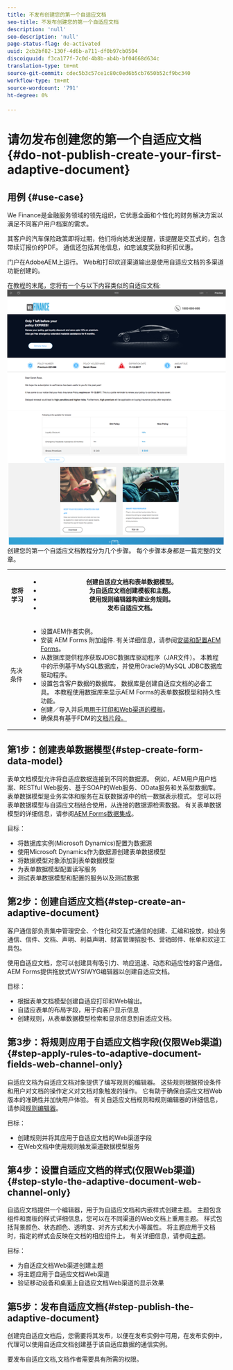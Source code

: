 ```yaml
---
title: 不发布创建您的第一个自适应文档
seo-title: 不发布创建您的第一个自适应文档
description: 'null'
seo-description: 'null'
page-status-flag: de-activated
uuid: 2cb2bf82-130f-4d6b-a711-df0b97cb0504
discoiquuid: f3ca177f-7c0d-4b8b-ab4b-bf04668d634c
translation-type: tm+mt
source-git-commit: cdec5b3c57ce1c80c0ed6b5cb7650b52cf9bc340
workflow-type: tm+mt
source-wordcount: '791'
ht-degree: 0%

---
```



# 请勿发布创建您的第一个自适应文档{#do-not-publish-create-your-first-adaptive-document}

## 用例 {#use-case}

We Finance是金融服务领域的领先组织，它优惠全面和个性化的财务解决方案以满足不同客户用户档案的需求。

其客户的汽车保险政策即将过期，他们将向她发送提醒，该提醒是交互式的，包含带续订报价的PDF。 通信还包括其他信息，如忠诚度奖励和折扣优惠。

门户在AdobeAEM上运行。 Web和打印欢迎渠道输出是使用自适应文档的多渠道功能创建的。

在教程的末尾，您将有一个与以下内容类似的自适应文档:
[ ![ad-1](assets/ad-1.png)](https://blogs.adobe.com/contentcorner/files/2017/07/PAF_Mobile.pdf)    [ ![ad-2](assets/ad-2.png)](https://blogs.adobe.com/contentcorner/files/2017/07/PAF_Desktop.pdf)创建您的第一个自适应文档教程分为几个步骤。 每个步骤本身都是一篇完整的文章。

<table> 
 <tbody>
  <tr>
   <th>您将学习</th> 
   <th>
    <ul> 
     <li>创建自适应文档和表单数据模型。</li> 
     <li>为自适应文档创建模板和主题。</li> 
     <li>使用规则编辑器构建业务规则。<br /> </li> 
     <li>发布自适应文档。<br /> </li> 
    </ul> </th> 
  </tr>
  <tr>
   <td>先决条件</td> 
   <td>
    <ul> 
     <li>设置AEM作者实例。 </li> 
     <li>安装 AEM Forms 附加组件. 有关详细信息，请参阅<a href="/help/forms/using/installing-configuring-aem-forms-osgi.md" target="_blank">安装和配置AEM Forms</a>。</li> 
     <li>从数据库提供程序获取JDBC数据库驱动程序（JAR文件）。 本教程中的示例基于MySQL数据库，并使用Oracle的MySQL JDBC数据库驱动程序。 </li> 
     <li>设置包含客户数据的数据库。 数据库是创建自适应文档的必备工具。 本教程使用数据库来显示AEM Forms的表单数据模型和持久性功能。 </li> 
     <li>创建／导入并启用<a href="/help/forms/using/web-channel-print-channel.md">用于打印和Web渠道的模板</a>。</li> 
     <li>确保具有基于FDM</a>的<a href="/help/forms/using/document-fragments.md">文档片段。</a></li> 
    </ul> </td> 
  </tr>
 </tbody>
</table>

## 第1步：创建表单数据模型{#step-create-form-data-model}

表单文档模型允许将自适应数据连接到不同的数据源。 例如，AEM用户用户档案、RESTful Web服务、基于SOAP的Web服务、OData服务和关系型数据库。 表单数据模型是业务实体和服务在互联数据源中的统一数据表示模式。 您可以将表单数据模型与自适应文档结合使用，从连接的数据源检索数据。 有关表单数据模型的详细信息，请参阅[AEM Forms数据集成](/help/forms/using/data-integration.md)。

目标：

* 将数据库实例(Microsoft Dynamics)配置为数据源
* 使用Microsoft Dynamics作为数据源创建表单数据模型
* 将数据模型对象添加到表单数据模型
* 为表单数据模型配置读写服务
* 测试表单数据模型和配置的服务以及测试数据

## 第2步：创建自适应文档{#step-create-an-adaptive-document}

客户通信部负责集中管理安全、个性化和交互式通信的创建、汇编和投放，如业务通信、信件、文档、声明、利益声明、财富管理招股书、营销邮件、帐单和欢迎工具包。

使用自适应文档，您可以创建具有吸引力、响应迅速、动态和适应性的客户通信。 AEM Forms提供拖放式WYSIWYG编辑器以创建自适应文档。

<!--`For more information about adaptive documents, see [Introduction to authoring adaptive documents](/forms/using/introduction-ad-authoring.md).`-->

目标：

* 根据表单文档模型创建自适应打印和Web输出。
* 自适应表单的布局字段，用于向客户显示信息
* 创建规则，从表单数据模型检索和显示信息到自适应文档。

<!--![see-the-guide-sm](assets/see-the-guide-sm.png)-->

## 第3步：将规则应用于自适应文档字段(仅限Web渠道){#step-apply-rules-to-adaptive-document-fields-web-channel-only}

自适应文档为自适应文档对象提供了编写规则的编辑器。 这些规则根据预设条件和用户对文档的操作定义对文档对象触发的操作。 它有助于确保自适应文档Web版本的准确性并加快用户体验。 有关自适应文档规则和规则编辑器的详细信息，请参阅[规则编辑器](/help/forms/using/rule-editor.md)。

目标：

* 创建规则并将其应用于自适应文档的Web渠道字段
* 在Web文档中使用规则触发渠道数据模型服务

## 第4步：设置自适应文档的样式(仅限Web渠道){#step-style-the-adaptive-document-web-channel-only}

自适应文档提供一个编辑器，用于为自适应文档和内嵌样式创建主题。 主题包含组件和面板的样式详细信息，您可以在不同渠道的Web文档上重用主题。 样式包括背景颜色、状态颜色、透明度、对齐方式和大小等属性。 将主题应用于文档时，指定的样式会反映在文档的相应组件上。 有关详细信息，请参阅[主题](/help/forms/using/themes.md)。

目标：

* 为自适应文档Web渠道创建主题
* 将主题应用于自适应文档Web渠道
* 验证移动设备和桌面上自适应文档Web渠道的显示效果

## 第5步：发布自适应文档{#step-publish-the-adaptive-document}

创建完自适应文档后，您需要将其发布，以便在发布实例中可用，在发布实例中，代理可以使用自适应文档创建基于该自适应数据的通信实例。

要发布自适应文档,文档作者需要具有所需的权限。
